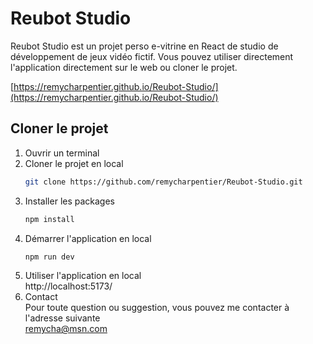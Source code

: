 # Reubot Studio

Reubot Studio est un projet perso e-vitrine en React de studio de développement de jeux vidéo fictif. Vous pouvez utiliser directement l'application directement sur le web ou cloner le projet.

[https://remycharpentier.github.io/Reubot-Studio/](https://remycharpentier.github.io/Reubot-Studio/)

## Cloner le projet

1. Ouvrir un terminal
2. Cloner le projet en local
   ```bash
   git clone https://github.com/remycharpentier/Reubot-Studio.git
   ```
3. Installer les packages
   ```bash
   npm install
   ```
4. Démarrer l'application en local
   ```bash
   npm run dev
   ```
5. Utiliser l'application en local  
   http://localhost:5173/
6. Contact  
   Pour toute question ou suggestion, vous pouvez me contacter à l'adresse suivante  
   remycha@msn.com
